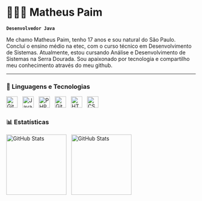 # 👩🏻‍💻 Matheus Paim

**`Desenvolvedor Java`**

Me chamo Matheus Paim, tenho 17 anos e sou natural do São Paulo. Concluí o ensino médio na etec, com o curso técnico em Desenvolvimento de Sistemas. Atualmente, estou cursando Análise e Desenvolvimento de Sistemas na Serra Dourada. Sou apaixonado por tecnologia e compartilho meu conhecimento através do meu github.

---

### 🤖 Linguagens e Tecnologias
<img 
    align="left" 
    alt="Git" 
    title="Git"
    width="30px" 
    style="padding-right: 10px;" 
    src="https://raw.githubusercontent.com/jmnote/z-icons/master/svg/java.svg" 
/>

<img 
    align="left" 
    alt="JavaScript" 
    title="JavaScript"
    width="30px" 
    style="padding-right: 10px;" 
    src="https://cdn.jsdelivr.net/gh/devicons/devicon@latest/icons/javascript/javascript-original.svg" 
/>
<img
     align="left" 
    alt="PHP" 
    title="PHP"
    width="30px" 
    style="padding-right: 10px;" 
    src="https://cdn.jsdelivr.net/gh/devicons/devicon@latest/icons/php/php-original.svg"   
    />
<img 
    align="left" 
    alt="Git" 
    title="Git"
    width="30px" 
    style="padding-right: 10px;" 
    src="https://cdn.jsdelivr.net/gh/devicons/devicon@latest/icons/git/git-original.svg" 
/>
    <img
     align="left" 
    alt="HTML" 
    title="HTML"
    width="30px" 
    style="padding-right: 10px;" 
    src="https://cdn.jsdelivr.net/gh/devicons/devicon@latest/icons/html5/html5-original-wordmark.svg"    
    />
    <img
     align="left" 
    alt="CSS" 
    title="CSS"
    width="30px" 
    style="padding-right: 10px;" 
    src="https://cdn.jsdelivr.net/gh/devicons/devicon@latest/icons/css3/css3-original-wordmark.svg"
    />
    

<br/>
<br/>

### 📊 Estatísticas

<p>
  <img 
    align="left" 
    alt="GitHub Stats" 
    height="160" 
    style="padding-right: 10px;" 
    src="https://github-readme-stats.vercel.app/api?username=Mathdevv&show_icons=true&theme=tokyonight&include_all_commits=true&locale=pt-br" 
  />
   <img 
      align="left" 
      alt="GitHub Stats" 
      height="160" 
      src="https://github-readme-stats.vercel.app/api/top-langs/?username=Mathdevv&theme=tokyonight&layout=compact&custom_title=Tecnologias&langs_count=9" 
  />

</p>
